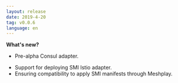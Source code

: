 ```yaml
---
layout: release
date: 2019-4-20
tag: v0.0.6
language: en
---
```


**What's new?**

- Pre-alpha Consul adapter.

* Support for deploying SMI Istio adapter.
* Ensuring compatibility to apply SMI manifests through Meshplay.

